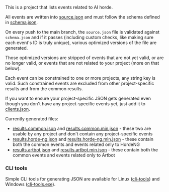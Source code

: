 This is a project that lists events related to AI horde.

All events are written into [source.json](source.json) and must follow the schema defined in [schema.json](schema.json).

On every push to the main branch, the `source.json` file is validated against `schema.json` and if it passes 
(including custom checks, like making sure each event's ID is truly unique), various optimized versions of the file
are generated.

Those optimized versions are stripped of events that are not yet valid, or are no longer valid, or events that are not
related to your project (more on that below).

Each event can be constrained to one or more projects, any string key is valid. Such constrained events are excluded
from other project-specific results and from the common results.

If you want to ensure your project-specific JSON gets generated even though you don't have any project-specific events
yet, just add it to [clients.json](clients.json).

Currently generated files:

- [results.common.json](results.common.json) and [results.common.min.json](results.common.min.json) - these two are usable
  by any project and don't contain any project-specific events
- [results.horde-ng.json](results.horde-ng.json) and [results.horde-ng.min.json](results.horde-ng.min.json) - these
  contain both the common events and events related only to HordeNG
- [results.artbot.json](results.artbot.json) and [results.artbot.min.json](results.artbot.min.json) - these
  contain both the common events and events related only to Artbot

### CLI tools

Simple CLI tools for generating JSON are available for Linux ([cli-tools](cli-tools)) and Windows ([cli-tools.exe](cli-tools.exe)).
